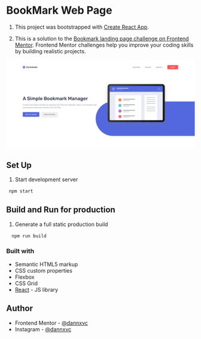 # BookMark Web Page

1. This project was bootstrapped with [Create React App](https://github.com/facebook/create-react-app).

2. This is a solution to the [Bookmark landing page challenge on Frontend Mentor](https://www.frontendmentor.io/challenges/bookmark-landing-page-5d0b588a9edda32581d29158). Frontend Mentor challenges help you improve your coding skills by building realistic projects. 

![](/src/img/screenshot-web-page.png)

## Set Up

1. Start development server

  ```sh
   npm start
   ```

## Build and Run for production
1. Generate a full static production build

 ```sh
   npm run build
   ```

### Built with

- Semantic HTML5 markup
- CSS custom properties
- Flexbox
- CSS Grid
- [React](https://reactjs.org/) - JS library

## Author

- Frontend Mentor - [@dannxvc](https://www.frontendmentor.io/profile/yourusername)
- Instagram - [@dannxvc](https://www.twitter.com/yourusername)


